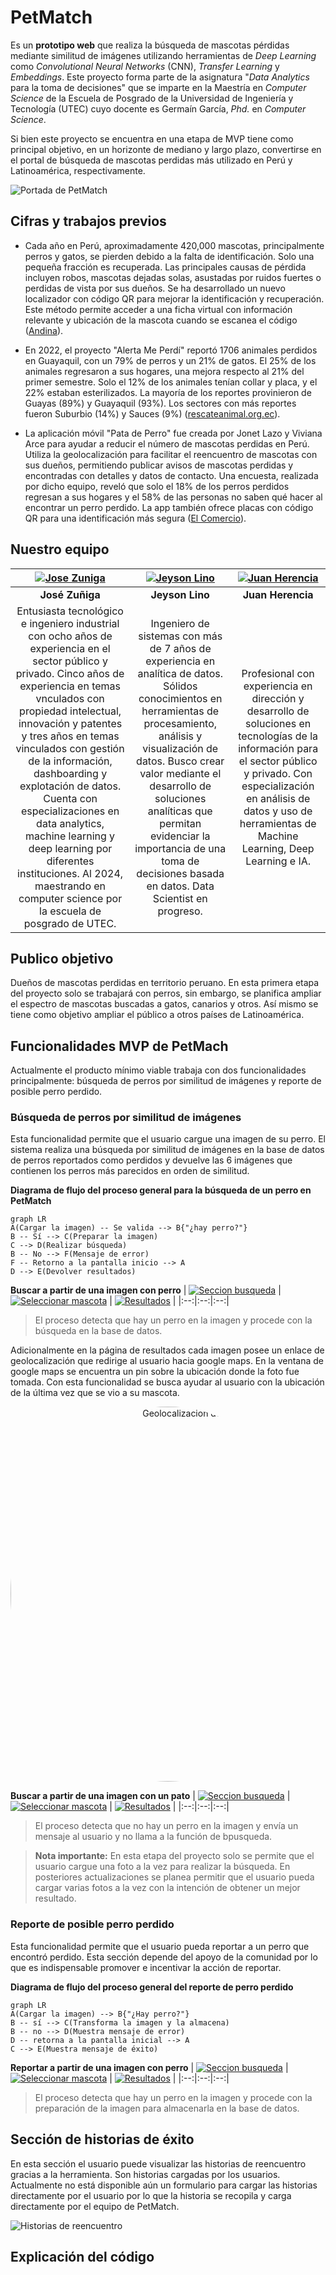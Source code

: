 # PetMatch

Es un **prototipo web** que realiza la búsqueda de mascotas pérdidas mediante similitud de imágenes utilizando herramientas de *Deep Learning* como *Convolutional Neural Networks* (CNN), *Transfer Learning* y *Embeddings*. Este proyecto forma parte de la asignatura "*Data Analytics* para la toma de decisiones" que se imparte en la Maestría en *Computer Science* de la Escuela de Posgrado de la Universidad de Ingeniería y Tecnología (UTEC) cuyo docente es Germaín García, *Phd.* en *Computer Science*. 

Si bien este proyecto se encuentra en una etapa de MVP tiene como principal objetivo, en un horizonte de mediano y largo plazo, convertirse en el portal de búsqueda de mascotas perdidas más utilizado en Perú y Latinoamérica, respectivamente.

![Portada de PetMatch](Capturas/Portada%20%281%29.jpg)

## Cifras y trabajos previos

* Cada año en Perú, aproximadamente 420,000 mascotas, principalmente perros y gatos, se pierden debido a la falta de identificación. Solo una pequeña fracción es recuperada. Las principales causas de pérdida incluyen robos, mascotas dejadas solas, asustadas por ruidos fuertes o perdidas de vista por sus dueños. Se ha desarrollado un nuevo localizador con código QR para mejorar la identificación y recuperación. Este método permite acceder a una ficha virtual con información relevante y ubicación de la mascota cuando se escanea el código​ ([Andina](https://andina.pe/agencia/noticia-unas-420000-mascotas-se-pierden-cada-ano-peru-falta-identificacion-732435.aspx))​.

* En 2022, el proyecto "Alerta Me Perdí" reportó 1706 animales perdidos en Guayaquil, con un 79% de perros y un 21% de gatos. El 25% de los animales regresaron a sus hogares, una mejora respecto al 21% del primer semestre. Solo el 12% de los animales tenían collar y placa, y el 22% estaban esterilizados. La mayoría de los reportes provinieron de Guayas (89%) y Guayaquil (93%). Los sectores con más reportes fueron Suburbio (14%) y Sauces (9%) ([rescateanimal.org.ec](https://rescateanimal.org.ec/estadisticas2022/)).

* La aplicación móvil "Pata de Perro" fue creada por Jonet Lazo y Viviana Arce para ayudar a reducir el número de mascotas perdidas en Perú. Utiliza la geolocalización para facilitar el reencuentro de mascotas con sus dueños, permitiendo publicar avisos de mascotas perdidas y encontradas con detalles y datos de contacto. Una encuesta, realizada por dicho equipo, reveló que solo el 18% de los perros perdidos regresan a sus hogares y el 58% de las personas no saben qué hacer al encontrar un perro perdido. La app también ofrece placas con código QR para una identificación más segura ([El Comercio](https://elcomercio.pe/wuf/noticias/app-movil-busca-minimizar-numero-mascotas-perdidas-noticia-449449-noticia/?ref=ecr)).

## Nuestro equipo 
| [![Jose Zuniga](team/Jose_Zuniga_200.jpg)](ruta/a/la/foto1.jpg) | [![Jeyson Lino](team/Jeyson_Lino_200.jpg)](ruta/a/la/foto2.jpg) | [![Juan Herencia](team/Juan_Herencia_200.jpg)](ruta/a/la/foto3.jpg) | 
|:--:|:--:|:--:| 
| **José Zuñiga** | **Jeyson Lino** | **Juan Herencia** |
| Entusiasta tecnológico e ingeniero industrial con ocho años de experiencia en el sector público y privado. Cinco años de experiencia en temas vnculados con propiedad intelectual, innovación y patentes y tres años en temas vinculados con gestión de la información, dashboarding y explotación de datos. Cuenta con especializaciones en data analytics, machine learning y deep learning por diferentes instituciones. Al 2024, maestrando en computer science por la escuela de posgrado de UTEC. | Ingeniero de sistemas con más de 7 años de experiencia en analítica de datos. Sólidos conocimientos en herramientas de procesamiento, análisis y visualización de datos. Busco crear valor mediante el desarrollo de soluciones analíticas que permitan evidenciar la importancia de una toma de decisiones basada en datos. Data Scientist en progreso. | Profesional con experiencia en dirección y desarrollo de soluciones en tecnologías de la información para el sector público y privado. Con especialización en análisis de datos y uso de herramientas de Machine Learning, Deep Learning e IA. |

## Publico objetivo
Dueños de mascotas perdidas en territorio peruano. En esta primera etapa del proyecto solo se trabajará con perros, sin embargo, se planifica ampliar el espectro de mascotas buscadas a gatos, canarios y otros. Así mismo se tiene como objetivo ampliar el público a otros países de Latinoamérica.

## Funcionalidades MVP de PetMach
Actualmente el producto mínimo viable trabaja con dos funcionalidades principalmente: búsqueda de perros por similitud de imágenes y reporte de posible perro perdido.

### Búsqueda de perros por similitud de imágenes
Esta funcionalidad permite que el usuario cargue una imagen de su perro. El sistema realiza una búsqueda por similitud de imágenes en la base de datos de perros reportados como perdidos y devuelve las 6 imágenes que contienen los perros más parecidos en orden de similitud.

**Diagrama de flujo del proceso general para la búsqueda de un perro en PetMatch**
```mermaid
graph LR
A(Cargar la imagen) -- Se valida --> B{"¿hay perro?"}
B -- Sí --> C(Preparar la imagen)
C --> D(Realizar búsqueda)
B -- No --> F(Mensaje de error)
F -- Retorno a la pantalla inicio --> A
D --> E(Devolver resultados)
```

**Buscar a partir de una imagen con perro**
| [![Seccion busqueda](Capturas/Buscar_mascota.jpg)](Capturas/Buscar_mascota.jpg) | [![Seleccionar mascota](Capturas/seleccion_perro.jpg)](Capturas/seleccion_perro.jpg) | [![Resultados](Capturas/resultados_perros.jpg)](Capturas/resultados_perros.jpg) | 
|:--:|:--:|:--:| 

>El proceso detecta que hay un perro en la imagen y procede con la búsqueda en la base de datos.

Adicionalmente en la página de resultados cada imagen posee un enlace de geolocalización que redirige al usuario hacia google maps. En la ventana de google maps se encuentra un pin sobre la ubicación donde la foto fue tomada. Con esta funcionalidad se busca ayudar al usuario con la ubicación de la última vez que se vio a su mascota.

<div style="text-align: center;">
    <img src="Capturas/mapa_geolocalizacion.jpeg" alt="Geolocalizacion de la imagen" style="width: 600px; border-radius: 50%;">
</div>

**Buscar a partir de una imagen con un pato**
| [![Seccion busqueda](Capturas/Buscar_mascota.jpg)](Capturas/Buscar_mascota.jpg) | [![Seleccionar mascota](Capturas/seleccion_pato.jpg)](Capturas/seleccion_pato.jpg) | [![Resultados](Capturas/pantalla_no_perro.jpg)](Capturas/pantalla_no_perro.jpg) | 
|:--:|:--:|:--:| 

>El proceso detecta que no hay un perro en la imagen y envía un mensaje al usuario y no llama a la función de bpusqueda.

>**Nota importante:** En esta etapa del proyecto solo se permite que el usuario cargue una foto a la vez para realizar la búsqueda. En posteriores actualizaciones se planea permitir que el usuario pueda cargar varias fotos a la vez con la intención de obtener un mejor resultado.

### Reporte de posible perro perdido
Esta funcionalidad permite que el usuario pueda reportar a un perro que encontró perdido. Esta sección depende del apoyo de la comunidad por lo que es indispensable promover e incentivar la acción de reportar.

**Diagrama de flujo del proceso general del reporte de perro perdido**
```mermaid
graph LR
A(Cargar la imagen) --> B{"¿Hay perro?"}
B -- sí --> C(Transforma la imagen y la almacena)
B -- no --> D(Muestra mensaje de error)
D -- retorna a la pantalla inicial --> A
C --> E(Muestra mensaje de éxito)
```

**Reportar a partir de una imagen con perro**
| [![Seccion busqueda](Capturas/Buscar_mascota.jpg)](Capturas/Buscar_mascota.jpg) | [![Seleccionar mascota](Capturas/seleccion_perro_reporte.jpg)](Capturas/seleccion_perro_reporte.jpg) | [![Resultados](Capturas/mensaje_exito_reporte.jpg)](Capturas/mensaje_exito_reporte.jpg) | 
|:--:|:--:|:--:| 

>El proceso detecta que hay un perro en la imagen y procede con la preparación de la imagen para almacenarla en la base de datos.

## Sección de historias de éxito
En esta sección el usuario puede visualizar las historias de reencuentro gracias a la herramienta. Son historias cargadas por los usuarios. Actualmente no está disponible aún un formulario para cargar las historias directamente por el usuario por lo que la historia se recopila y carga directamente por el equipo de PetMatch.

![Historias de reencuentro](Capturas/Historias.jpg)

## Explicación del código




